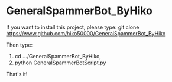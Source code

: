 # GeneralSpammerBot_ByHiko
If you want to install this project, please type: git clone https://www.github.com/hiko50000/GeneralSpammerBot_ByHiko

Then type:
1. cd .../GeneralSpammerBot_ByHiko,
2. python GeneralSpammerBotScript.py
  
  That's it!
